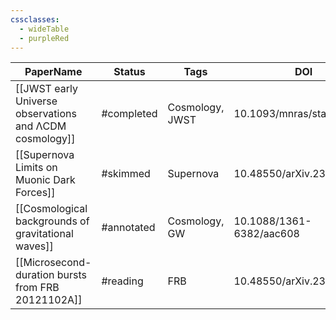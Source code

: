 ```yaml
---
cssclasses:
  - wideTable
  - purpleRed
---
```



| PaperName                                               | Status     | Tags            | DOI                       | Remarks |
| ------------------------------------------------------- | ---------- | --------------- | ------------------------- | ------- |
| [[JWST early Universe observations and ΛCDM cosmology]] | #completed | Cosmology, JWST | 10.1093/mnras/stad2032    |         |
| [[Supernova Limits on Muonic Dark Forces]]              | #skimmed   | Supernova       | 10.48550/arXiv.2307.03143 |         |
| [[Cosmological backgrounds of gravitational waves]]     | #annotated | Cosmology, GW   | 10.1088/1361-6382/aac608  |         |
| [[Microsecond-duration bursts from FRB 20121102A]]      | #reading   | FRB             | 10.48550/arXiv.2307.02303 |         |

  
  
